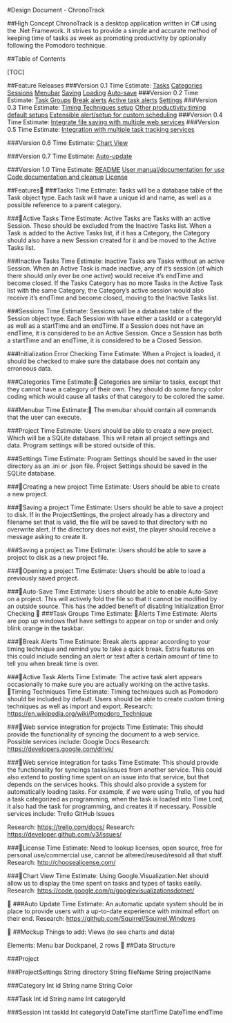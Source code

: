 #Design Document - ChronoTrack

##High Concept
ChronoTrack is a desktop application written in C# using the .Net Framework. It strives to provide a simple and accurate method of keeping time of tasks as week as promoting productivity by optionally following the Pomodoro technique.

##Table of Contents

[TOC]

##Feature Releases
###Version 0.1
Time Estimate: 
[Tasks](#tasks)
[Categories](#categories)
[Sessions](#sessions)
[Menubar](#menubar)
[Saving](#saving-a-project)
[Loading](#loading-a-project)
[Auto-save](#auto-save)
###Version 0.2
Time Estimate: 
[Task Groups](#tassk-groups)
[Break alerts](#break-alerts)
[Active task alerts](#active-task-alerts)
[Settings](#settings)
###Version 0.3
Time Estimate: 
[Timing Techniques setup](#)
[Other productivity timing default setups](#)
[Extensible alert/setup for custom scheduling](#)
###Version 0.4
Time Estimate: 
[Integrate file saving with multiple web services](#web-service-integration-for-projects)
###Version 0.5
Time Estimate: 
[Integration with multiple task tracking services](#web-service-integration-for-tasks)

###Version 0.6
Time Estimate: 
[Chart View](#chart-view)

###Version 0.7
Time Estimate: 
[Auto-update](#auto-update)

###Version 1.0
Time Estimate: 
[README](#readme)
[User manual/documentation for use](#)
[Code documentation and cleanup](#)
[License](#license)




##Features
###Tasks
Time Estimate:
Tasks will be a database table of the Task object type. Each task will have a unique id and name, as well as a possible reference to a parent category.

###Active Tasks
Time Estimate:
Active Tasks are Tasks with an active Session. These should be excluded from the Inactive Tasks list. When a Task is added to the Active Tasks list, if it has a Category, the Category should also have a new Session created for it and be moved to the Active Tasks list.

###Inactive Tasks
Time Estimate:
Inactive Tasks are Tasks without an active Session. When an Active Task is made inactive, any of it’s session (of which there should only ever be one active) would receive it’s endTime and become closed. If the Tasks Category has no more Tasks in the Active Task list with the same Category, the Category’s active session would also receive it’s endTime and become closed, moving to the Inactive Tasks list.

###Sessions
Time Estimate:
Sessions will be a database table of the Session object type. Each Session with have either a taskId or a categoryId as well as a startTime and an endTime. If a Session does not have an endTime, it is considered to be an Active Session. Once a Session has both a startTime and an endTime, it is considered to be a Closed Session.

###Initialization Error Checking
Time Estimate:
When a Project is loaded, it should be checked to make sure the database does not contain any erroneous data.

###Categories
Time Estimate:
Categories are similar to tasks, except that they cannot have a category of their own. They should do some fancy color coding which would cause all tasks of that category to be colored the same.

###Menubar
Time Estimate:
The menubar should contain all commands that the user can execute.

###Project
Time Estimate:
Users should be able to create a new project. Which will be a SQLite database. This will retain all project settings and data. Program settings will be stored outside of this.

###Settings
Time Estimate:
Program Settings should be saved in the user directory as an .ini or .json file.
Project Settings should be saved in the SQLite database.

###Creating a new project
Time Estimate:
Users should be able to create a new project.

###Saving a project
Time Estimate:
Users should be able to save a project to disk. If in the ProjectSettings, the project already has a directory and filename set that is valid, the file will be saved to that directory with no overwrite alert. If the directory does not exist, the player should receive a message asking to create it.

###Saving a project as
Time Estimate:
Users should be able to save a project to disk as a new project file.

###Opening a project
Time Estimate:
Users should be able to load a previously saved project.

###Auto-Save
Time Estimate:
Users should be able to enable Auto-Save on a project. This will actively fold the file so that it cannot be modified by an outside source. This has the added benefit of disabling Initialization Error Checking

###Task Groups
Time Estimate:
Alerts
Time Estimate:
Alerts are pop up windows that have settings to appear on top or under and only blink orange in the taskbar.

###Break Alerts
Time Estimate:
Break alerts appear according to your timing technique and remind you to take a quick break. Extra features on this could include sending an alert or text after a certain amount of time to tell you when break time is over.

###Active Task Alerts
Time Estimate:
The active task alert appears occasionally to make sure you are actually working on the active tasks.
Timing Techniques
Time Estimate:
Timing techniques such as Pomodoro should be included by default. Users should be able to create custom timing techniques as well as import and export.
Research: https://en.wikipedia.org/wiki/Pomodoro_Technique

###Web service integration for projects
Time Estimate:
This should provide the functionality of syncing the document to a web service. Possible services include:
Google Docs
Research: https://developers.google.com/drive/

###Web service integration for tasks
Time Estimate:
This should provide the functionality for syncings tasks/issues from another service. This could also extend to posting time spent on an issue into that service, but that depends on the services hooks.
This should also provide a system for automatically loading tasks. For example, if we were using Trello, of you had a task categorized as programming, when the task is loaded into Time Lord, it also had the task for programming, and creates it if necessary.
Possible services include:
Trello
GitHub Issues

Research: https://trello.com/docs/
Research: https://developer.github.com/v3/issues/

###License
Time Estimate:
Need to lookup licenses, open source, free for personal use/commercial use, cannot be altered/reused/resold all that stuff.
Research: http://choosealicense.com/

###Chart View
Time Estimate:
Using Google.Visualization.Net should allow us to display the time spent on tasks and types of tasks easily.
Research: https://code.google.com/p/googlevisualizationsdotnet/


###Auto Update
Time Estimate:
An automatic update system should be in place to provide users with a up-to-date experience with minimal effort on their end.
Research: https://github.com/Squirrel/Squirrel.Windows


##Mockup
Things to add:
Views (to see charts and data)

Elements:
Menu bar
Dockpanel, 2 rows

##Data Structure

###Project

###ProjectSettings
String directory
String fileName
String projectName

###Category
Int id
String name
String Color


###Task
Int id
String name
Int categoryId

###Session
Int taskId
Int categoryId
DateTime startTime
DateTime endTime




